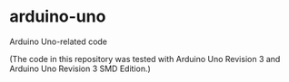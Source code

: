 # arduino-uno
Arduino Uno-related code

(The code in this repository was tested with Arduino Uno Revision 3 and Arduino Uno Revision 3 SMD Edition.)
